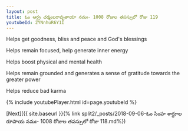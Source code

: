 ```yaml
---
layout: post
title: ఓం ఆర్ద్ర చర్మంబరావృతాయా నమః- 1008 రోజుల తపస్సులో రోజు 119
youtubeId: 2YNnhuR6Y1I
---
```

 
 
Helps get goodness, bliss and peace and God's blessings
 
Helps remain focused, help generate inner energy 
 
Helps boost physical and mental health 
 
Helps remain grounded and generates a sense of gratitude towards the greater power 
 
Helps reduce bad karma
 
 
 
 


{% include youtubePlayer.html id=page.youtubeId %}
 
[Next]({{ site.baseurl }}{% link  split2/_posts/2018-09-06-ఓం సింహ శార్ధూల రూపాయ నమః- 1008 రోజుల తపస్సులో రోజు 118.md%})
 
